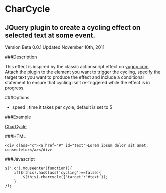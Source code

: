 CharCycle
==========

JQuery plugin to create a cycling effect on selected text at some event.
-------------

Version Beta 0.0.1
Updated November 10th, 2011

###Description

This effect is inspired by the classic actionscript effect on [yugop.com](http://www.yugop.com "Yugop"). Attach the plugin to the element you want to trigger the cycling, specify the target text you want to produce the effect and include a conditional statement to ensure that cycling isn’t re-triggered while the effect is in progress.

###Options

*	speed : time it takes per cycle, default is set to 5

###Example

[CharCycle](http://www.robincwillis.com/CharCycle/example "Example")

###HTML

	<div class="c"><a href="#" id="text">Lorem ipsum dolor sit amet, consectetur</a></div>

###Javascript

	$('.c').mouseenter(function(){
    	if($(this).hasClass('cycling')==false){ 
        	$(this).charcycle({'target':'#text'});  
    	}
  	});